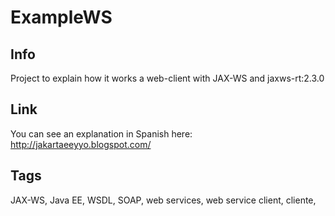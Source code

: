 # ExampleWS

## Info

Project to explain how it works a web-client with JAX-WS and jaxws-rt:2.3.0

## Link

You can see an explanation in Spanish here: http://jakartaeeyyo.blogspot.com/

## Tags

JAX-WS, Java EE, WSDL, SOAP, web services, web service client, cliente, 